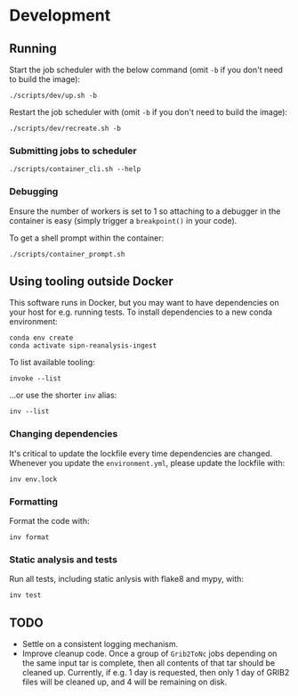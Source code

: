 # Development

## Running

Start the job scheduler with the below command (omit `-b` if you don't need to build the
image):

```
./scripts/dev/up.sh -b
```

Restart the job scheduler with (omit `-b` if you don't need to build the image):

```
./scripts/dev/recreate.sh -b
```


### Submitting jobs to scheduler

```
./scripts/container_cli.sh --help
```


### Debugging

Ensure the number of workers is set to 1 so attaching to a debugger in the container is
easy (simply trigger a `breakpoint()` in your code).

To get a shell prompt within the container:

```
./scripts/container_prompt.sh
```


## Using tooling outside Docker

This software runs in Docker, but you may want to have dependencies on your host for
e.g. running tests. To install dependencies to a new conda environment:

```
conda env create
conda activate sipn-reanalysis-ingest
```

To list available tooling:

```
invoke --list
```

...or use the shorter `inv` alias:

```
inv --list
```


### Changing dependencies

It's critical to update the lockfile every time dependencies are changed. Whenever you
update the `environment.yml`, please update the lockfile with:

```
inv env.lock
```


### Formatting

Format the code with:

```
inv format
```


### Static analysis and tests

Run all tests, including static anlysis with flake8 and mypy, with:

```
inv test
```


## TODO

* Settle on a consistent logging mechanism.
* Improve cleanup code. Once a group of `Grib2ToNc` jobs depending on the same input
  tar is complete, then all contents of that tar should be cleaned up. Currently, if
  e.g. 1 day is requested, then only 1 day of GRIB2 files will be cleaned up, and 4 will
  be remaining on disk.
